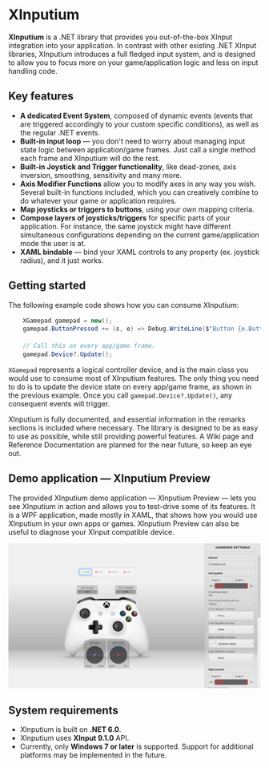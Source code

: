 # XInputium
**XInputium** is a .NET library that provides you out-of-the-box XInput integration into your application. In contrast with other existing .NET XInput libraries, XInputium introduces a full fledged input system, and is designed to allow you to focus more on your game/application logic and less on input handling code.

## Key features
- **A dedicated Event System**, composed of dynamic events (events that are triggered accordingly to your custom specific conditions), as well as the regular .NET events.
- **Built-in input loop** — you don't need to worry about managing input state logic between application/game frames. Just call a single method each frame and XInputium will do the rest.
- **Built-in Joystick and Trigger functionality**, like dead-zones, axis inversion, smoothing, sensitivity and many more.
- **Axis Modifier Functions** allow you to modify axes in any way you wish. Several built-in functions included, which you can creatively combine to do whatever your game or application requires.
- **Map joysticks or triggers to buttons**, using your own mapping criteria.
- **Compose layers of joysticks/triggers** for specific parts of your application. For instance, the same joystick might have different simultaneous configurations depending on the current game/application mode the user is at. 
- **XAML bindable** — bind your XAML controls to any property (ex. joystick radius), and it just works.

## Getting started
The following example code shows how you can consume XInputium:
```c#
    XGamepad gamepad = new();
    gamepad.ButtonPressed += (s, e) => Debug.WriteLine($"Button {e.Button} was pressed.");
    
    // Call this on every app/game frame.
    gamepad.Device?.Update();
```
`XGamepad` represents a logical controller device, and is the main class you would use to consume most of XInputium features. The only thing you need to do is to update the device state on every app/game frame, as shown in the previous example. Once you call `gamepad.Device?.Update()`, any consequent events will trigger.

XInputium is fully documented, and essential information in the remarks sections is included where necessary. The library is designed to be as easy to use as possible, while still providing powerful features. A Wiki page and Reference Documentation are planned for the near future, so keep an eye out.

## Demo application — XInputium Preview

The provided XInputium demo application — XInputium Preview — lets you see XInputium in action and allows you to test-drive some of its features. It is a WPF application, made mostly in XAML, that shows how you would use XInputium in your own apps or games. XInputium Preview can also be useful to diagnose your XInput compatible device.

![XInputium Preview — XInputium feature preview application](/assets/images/XInputiumPreview.png "XInputium Preview — XInputium feature preview application")

## System requirements
* XInputium is built on **.NET 6.0**.
* XInputium uses **XInput 9.1.0** API.
* Currently, only **Windows 7 or later** is supported. Support for additional platforms may be implemented in the future.

